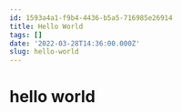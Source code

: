 ```yaml
---
id: 1593a4a1-f9b4-4436-b5a5-716985e26914
title: Hello World
tags: []
date: '2022-03-28T14:36:00.000Z'
slug: hello-world
---
```


# hello world
